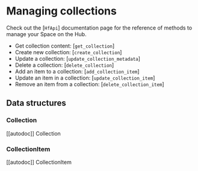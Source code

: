 <!--⚠️ Note that this file is in Markdown but contain specific syntax for our doc-builder (similar to MDX) that may not be
rendered properly in your Markdown viewer.
-->

# Managing collections

Check out the [`HfApi`] documentation page for the reference of methods to manage your Space on the Hub.

- Get collection content: [`get_collection`]
- Create new collection: [`create_collection`]
- Update a collection: [`update_collection_metadata`]
- Delete a collection: [`delete_collection`]
- Add an item to a collection: [`add_collection_item`]
- Update an item in a collection: [`update_collection_item`]
- Remove an item from a collection: [`delete_collection_item`]

## Data structures

### Collection

[[autodoc]] Collection

### CollectionItem

[[autodoc]] CollectionItem